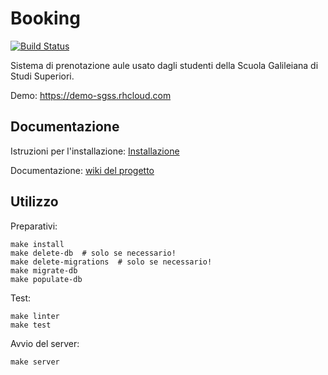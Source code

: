 Booking
=======

[![Build Status](https://travis-ci.org/studentisgss/booking.svg?branch=master)](https://travis-ci.org/studentisgss/booking)

Sistema di prenotazione aule usato dagli studenti della Scuola Galileiana di Studi Superiori.

Demo: <https://demo-sgss.rhcloud.com>


Documentazione
-------------

Istruzioni per l'installazione: [Installazione](https://github.com/studentisgss/booking/wiki/Installazione)

Documentazione: [wiki del progetto](https://github.com/studentisgss/booking/wiki)


Utilizzo
--------

Preparativi:

	make install
	make delete-db  # solo se necessario!
	make delete-migrations  # solo se necessario!
	make migrate-db
	make populate-db

Test:

    make linter
    make test

Avvio del server:

	make server
